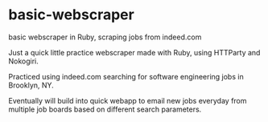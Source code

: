 # basic-webscraper
basic webscraper in Ruby, scraping jobs from indeed.com


Just a quick little practice webscraper made with Ruby, using HTTParty and Nokogiri.

Practiced using indeed.com searching for software engineering jobs in Brooklyn, NY.

Eventually will build into quick webapp to email new jobs everyday from multiple job boards based on different search parameters.

